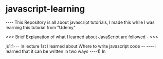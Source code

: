 # javascript-learning

---- This Repository is all about javascript tutorials, I made this while I was learning this tutorial from "Udemy"

<<< Brief Explanation of what I learned about JavaScript are followed - >>>

js1:1---  In lecture 1st I learned about Where to write javascript code -- 
     ---- I learned that it can be written in two ways ----1) In <Script> Tag 
                                                       ----2) In a brand new file named with extension .js


js2:2 ---  In this session I learned about JavaScript syntax, Where to place script tags and all...

js3:3 ---   It was about writing our awesome code in console and getting output there.

